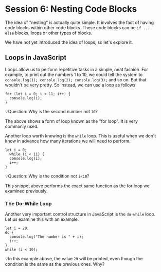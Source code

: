 # Session 6: Nesting Code Blocks

The idea of "nesting" is actually quite simple. It involves the fact of having code blocks within other code blocks. These code blocks can be `if ... else` blocks, loops or other types of blocks.

We have not yet introduced the idea of loops, so let's explore it.

## Loops in JavaScript

Loops allow us to perform repetitive tasks in a simple, neat fashion. For example, to print out the numbers 1 to 10, we could tell the system to `console.log(1); console.log(2); console.log(3);` and so on.
But that wouldn't be very pretty. So instead, we can use a loop as follows:

```
for (let i = 0; i < 11; i++) {
  console.log(i);
}
```

💡Question: Why is the second number not `10`?

The above shows a form of loop known as the "for loop".  It is very commonly used.

Another loop worth knowing is the `while` loop. This is useful when we don't know in advance how many iterations we will need to perform.

```
let i = 0;
  while (i < 11) {
  console.log(i);
  i++;
}
```

💡Question: Why is the condition not `i<10`?

This snippet above performs the exact same function as the for loop we examined previously.

### The Do-While Loop

Another very important control structure in JavaScript is the `do-while` loop. Let us examine this with an example.

```
let i = 20;
do {
  console.log("The number is " + i);
  i++;
}
while (i < 10);
```

💡In this example above, the value `20` will be printed, even though the condition is the same as the previous ones. Why?
